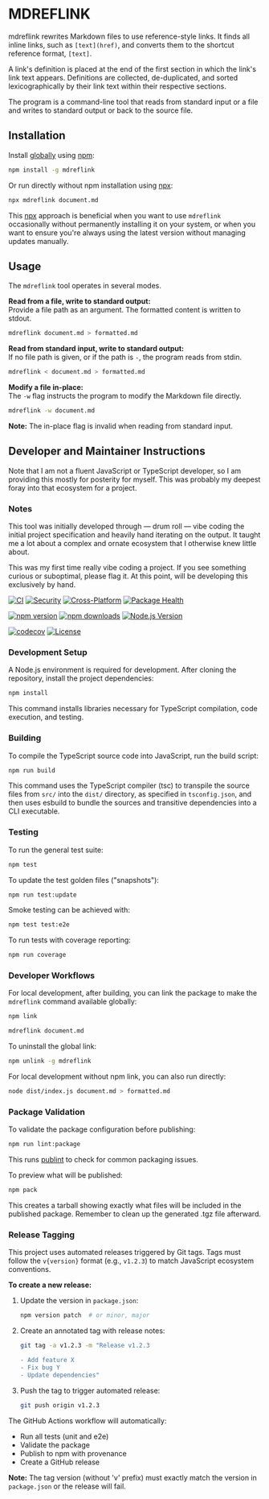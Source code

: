 # MDREFLINK

mdreflink rewrites Markdown files to use reference-style links. It finds all
inline links, such as `[text](href)`, and converts them to the shortcut
reference format, `[text]`.

A link's definition is placed at the end of the first section in which the
link's link text appears. Definitions are collected, de-duplicated, and sorted
lexicographically by their link text within their respective sections.

The program is a command-line tool that reads from standard input or a file
and writes to standard output or back to the source file.

## Installation

Install [globally] using [npm]:

```bash
npm install -g mdreflink
```

Or run directly without npm installation using [npx]:

```bash
npx mdreflink document.md
```

This [npx] approach is beneficial when you want to use `mdreflink`
occasionally without permanently installing it on your system, or when you
want to ensure you're always using the latest version without managing
updates manually.

[globally]: https://docs.npmjs.com/downloading-and-installing-packages-globally
[npm]: https://docs.npmjs.com/
[npx]: https://docs.npmjs.com/cli/v10/commands/npx

## Usage

The `mdreflink` tool operates in several modes.

**Read from a file, write to standard output:**\
Provide a file path as an argument. The formatted content is written to
stdout.

```bash
mdreflink document.md > formatted.md
```

**Read from standard input, write to standard output:**\
If no file path is given, or if the path is `-`, the program reads from
stdin.

```bash
mdreflink < document.md > formatted.md
```

**Modify a file in-place:**\
The `-w` flag instructs the program to modify the Markdown file directly.

```bash
mdreflink -w document.md
```

**Note:** The in-place flag is invalid when reading from standard input.

## Developer and Maintainer Instructions

Note that I am not a fluent JavaScript or TypeScript developer, so I am
providing this mostly for posterity for myself.  This was probably my deepest
foray into that ecosystem for a project.

### Notes

This tool was initially developed through — drum roll — vibe coding the initial
project specification and heavily hand iterating on the output.  It taught me
a lot about a complex and ornate ecosystem that I otherwise knew little about.

This was my first time really vibe coding a project.  If you see something
curious or suboptimal, please flag it.  At this point, will be developing this
exclusively by hand.

[![CI](https://github.com/matttproud/mdreflink/actions/workflows/ci.yml/badge.svg)](https://github.com/matttproud/mdreflink/actions/workflows/ci.yml)
[![Security](https://github.com/matttproud/mdreflink/actions/workflows/security.yml/badge.svg)](https://github.com/matttproud/mdreflink/actions/workflows/security.yml)
[![Cross-Platform](https://github.com/matttproud/mdreflink/actions/workflows/compatibility.yml/badge.svg)](https://github.com/matttproud/mdreflink/actions/workflows/compatibility.yml)
[![Package Health](https://github.com/matttproud/mdreflink/actions/workflows/package-check.yml/badge.svg)](https://github.com/matttproud/mdreflink/actions/workflows/package-check.yml)

[![npm version](https://badge.fury.io/js/mdreflink.svg)](https://badge.fury.io/js/mdreflink)
[![npm downloads](https://img.shields.io/npm/dm/mdreflink.svg)](https://www.npmjs.com/package/mdreflink)
[![Node.js Version](https://img.shields.io/node/v/mdreflink)](https://nodejs.org/)

[![codecov](https://codecov.io/gh/matttproud/mdreflink/branch/main/graph/badge.svg)](https://codecov.io/gh/matttproud/mdreflink)
[![License](https://img.shields.io/badge/License-Apache%202.0-blue.svg)](https://opensource.org/licenses/Apache-2.0)

### Development Setup

A Node.js environment is required for development. After cloning the
repository, install the project dependencies:

```bash
npm install
```

This command installs libraries necessary for TypeScript compilation,
code execution, and testing.

### Building

To compile the TypeScript source code into JavaScript, run the build
script:

```bash
npm run build
```

This command uses the TypeScript compiler (tsc) to transpile the source
files from `src/` into the `dist/` directory, as specified in
`tsconfig.json`, and then uses esbuild to bundle the sources and transitive
dependencies into a CLI executable.

### Testing

To run the general test suite:

```bash
npm test
```

To update the test golden files ("snapshots"):

```bash
npm run test:update
```

Smoke testing can be achieved with:

```bash
npm test test:e2e
```

To run tests with coverage reporting:

```bash
npm run coverage
```

### Developer Workflows

For local development, after building, you can link the package to make
the `mdreflink` command available globally:

```bash
npm link
```

```bash
mdreflink document.md
```

To uninstall the global link:

```bash
npm unlink -g mdreflink
```

For local development without npm link, you can also run directly:

```bash
node dist/index.js document.md > formatted.md
```

### Package Validation

To validate the package configuration before publishing:

```bash
npm run lint:package
```

This runs [publint] to check for common packaging issues.

To preview what will be published:

```bash
npm pack
```

This creates a tarball showing exactly what files will be included in the
published package. Remember to clean up the generated .tgz file
afterward.

### Release Tagging

This project uses automated releases triggered by Git tags. Tags must follow the `v{version}` format (e.g., `v1.2.3`) to match JavaScript ecosystem conventions.

**To create a new release:**

1. Update the version in `package.json`:
    ```bash
    npm version patch  # or minor, major
    ```

2. Create an annotated tag with release notes:
    ```bash
    git tag -a v1.2.3 -m "Release v1.2.3

    - Add feature X
    - Fix bug Y
    - Update dependencies"
    ```

3. Push the tag to trigger automated release:
    ```bash
    git push origin v1.2.3
    ```

The GitHub Actions workflow will automatically:
- Run all tests (unit and e2e)
- Validate the package
- Publish to npm with provenance
- Create a GitHub release

**Note:** The tag version (without 'v' prefix) must exactly match the version in `package.json` or the release will fail.

[publint]: https://publint.dev/
